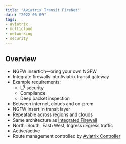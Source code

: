 ```yaml
---
title: "Aviatrix Transit FireNet"
date: "2022-06-09"
tags:
- aviatrix
- multicloud
- networking
- security
---
```


## Overview

- NGFW insertion—bring your own NGFW
- Integrate firewalls into Aviatrix transit gateway
- Example requirements:
	- L7 security
	- Compliance
	- Deep packet inspection
- Between internet, clouds and on-prem
- NGFW insert in transit layer
- Repeatable across regions and clouds
- Same architecture as [Integrated Firewall](notes/Aviatrix%20Integrated%20Firewall.md)
- North+South, East+West, Ingress+Egress traffic
- Active/active
- Route management controlled by [Aviatrix Controller](notes/Aviatrix%20Controller.md)
